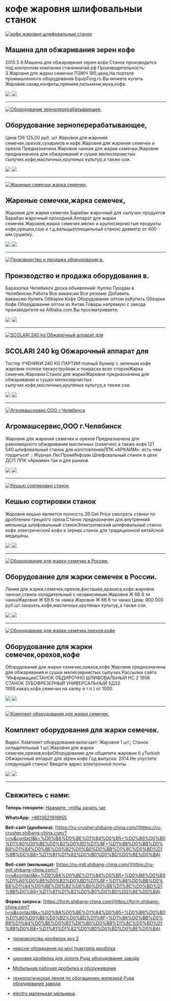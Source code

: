 # кофе жаровня шлифовальныи станок

<a href="https://swt.shibang-china.com/?l=ru&img&k=%D0%BA%D0%BE%D1%84%D0%B5+%D0%B6%D0%B0%D1%80%D0%BE%D0%B2%D0%BD%D1%8F+%D1%88%D0%BB%D0%B8%D1%84%D0%BE%D0%B2%D0%B0%D0%BB%D1%8C%D0%BD%D1%8B%D0%B8+%D1%81%D1%82%D0%B0%D0%BD%D0%BE%D0%BA" target="_blank">![кофе жаровня шлифовальныи станок](http://static.shibang-china.com/all-800x300/779.jpg)</a>

## Машина для обжаривания зерен кофе
2015 5 6·Машина для обжаривания зерен кофе Станок производится под контролем компании станкикитай.рф Производительность: 3.Жаровня для жарки семечки ПЭЖЧ 180,цена,На портале промышленного оборудования EquipTorg.ru Вы можете купить Жаровня.сахар,конфеты,пряники,пельмени,мука,кофе.


<a href="https://whatsapp.shibangsoft.com/WhatsApp.php" target="_blank" title="WhatsApp">![](http://static.shibang-china.com/icon/whatsapp.png)</a> <a href="https://swt.shibang-china.com/?l=ru&icon&k=%D0%BA%D0%BE%D1%84%D0%B5+%D0%B6%D0%B0%D1%80%D0%BE%D0%B2%D0%BD%D1%8F+%D1%88%D0%BB%D0%B8%D1%84%D0%BE%D0%B2%D0%B0%D0%BB%D1%8C%D0%BD%D1%8B%D0%B8+%D1%81%D1%82%D0%B0%D0%BD%D0%BE%D0%BA" target="_blank">![](http://static.shibang-china.com/icon/chat-ru.png)</a>

---

<a href="https://swt.shibang-china.com/?l=ru&img&k=%D0%BA%D0%BE%D1%84%D0%B5+%D0%B6%D0%B0%D1%80%D0%BE%D0%B2%D0%BD%D1%8F+%D1%88%D0%BB%D0%B8%D1%84%D0%BE%D0%B2%D0%B0%D0%BB%D1%8C%D0%BD%D1%8B%D0%B8+%D1%81%D1%82%D0%B0%D0%BD%D0%BE%D0%BA" target="_blank">![Оборудование зерноперерабатывающее,](http://static.shibang-china.com/all-800x300/1179.jpg)</a>

## Оборудование зерноперерабатывающее,
Цена:136 125,00 руб. шт Жаровня для жарения семечек,орехов,сухариков и кофе.Жаровня для жарения семечек и орехов Предназначена.Жаровня чанная для жарки семечки,Жаровня предназначена для обжаривания и сушки мелкозернистых сыпучих.кофе,масличных,крупяных культур,а также сои.


<a href="https://whatsapp.shibangsoft.com/WhatsApp.php" target="_blank" title="WhatsApp">![](http://static.shibang-china.com/icon/whatsapp.png)</a> <a href="https://swt.shibang-china.com/?l=ru&icon&k=%D0%BA%D0%BE%D1%84%D0%B5+%D0%B6%D0%B0%D1%80%D0%BE%D0%B2%D0%BD%D1%8F+%D1%88%D0%BB%D0%B8%D1%84%D0%BE%D0%B2%D0%B0%D0%BB%D1%8C%D0%BD%D1%8B%D0%B8+%D1%81%D1%82%D0%B0%D0%BD%D0%BE%D0%BA" target="_blank">![](http://static.shibang-china.com/icon/chat-ru.png)</a>

---

<a href="https://swt.shibang-china.com/?l=ru&img&k=%D0%BA%D0%BE%D1%84%D0%B5+%D0%B6%D0%B0%D1%80%D0%BE%D0%B2%D0%BD%D1%8F+%D1%88%D0%BB%D0%B8%D1%84%D0%BE%D0%B2%D0%B0%D0%BB%D1%8C%D0%BD%D1%8B%D0%B8+%D1%81%D1%82%D0%B0%D0%BD%D0%BE%D0%BA" target="_blank">![Жареные семечки,жарка семечек,](http://static.shibang-china.com/all-800x300/651.jpg)</a>

## Жареные семечки,жарка семечек,
Жаровня для жарки семечек Барабан жарочный для сыпучих продуктов Барабан жарочный проходной.Аппарат для жарки семечек.Жаровня,жарка семечек.мелко и крупнозернистые продукты кофе,орешки,сою и т.д.вальцы(плющильный станок) диаметр от 400 мм.сушилку.


<a href="https://whatsapp.shibangsoft.com/WhatsApp.php" target="_blank" title="WhatsApp">![](http://static.shibang-china.com/icon/whatsapp.png)</a> <a href="https://swt.shibang-china.com/?l=ru&icon&k=%D0%BA%D0%BE%D1%84%D0%B5+%D0%B6%D0%B0%D1%80%D0%BE%D0%B2%D0%BD%D1%8F+%D1%88%D0%BB%D0%B8%D1%84%D0%BE%D0%B2%D0%B0%D0%BB%D1%8C%D0%BD%D1%8B%D0%B8+%D1%81%D1%82%D0%B0%D0%BD%D0%BE%D0%BA" target="_blank">![](http://static.shibang-china.com/icon/chat-ru.png)</a>

---

<a href="https://swt.shibang-china.com/?l=ru&img&k=%D0%BA%D0%BE%D1%84%D0%B5+%D0%B6%D0%B0%D1%80%D0%BE%D0%B2%D0%BD%D1%8F+%D1%88%D0%BB%D0%B8%D1%84%D0%BE%D0%B2%D0%B0%D0%BB%D1%8C%D0%BD%D1%8B%D0%B8+%D1%81%D1%82%D0%B0%D0%BD%D0%BE%D0%BA" target="_blank">![Производство и продажа оборудования в.](http://static.shibang-china.com/all-800x300/383.jpg)</a>

## Производство и продажа оборудования в.
Барахолка Челябинск доска объявлений: Куплю Продам в Челябинске.Работа Все вакансии Все резюме Добавить вакансию.Купить Обёарки Кофе Оборудование оптом изКупить Обёарки Кофе Оборудование оптом из Китая.Товары напрямую с завода производителя на Alibaba.com.Вы просматриваете.


<a href="https://whatsapp.shibangsoft.com/WhatsApp.php" target="_blank" title="WhatsApp">![](http://static.shibang-china.com/icon/whatsapp.png)</a> <a href="https://swt.shibang-china.com/?l=ru&icon&k=%D0%BA%D0%BE%D1%84%D0%B5+%D0%B6%D0%B0%D1%80%D0%BE%D0%B2%D0%BD%D1%8F+%D1%88%D0%BB%D0%B8%D1%84%D0%BE%D0%B2%D0%B0%D0%BB%D1%8C%D0%BD%D1%8B%D0%B8+%D1%81%D1%82%D0%B0%D0%BD%D0%BE%D0%BA" target="_blank">![](http://static.shibang-china.com/icon/chat-ru.png)</a>

---

<a href="https://swt.shibang-china.com/?l=ru&img&k=%D0%BA%D0%BE%D1%84%D0%B5+%D0%B6%D0%B0%D1%80%D0%BE%D0%B2%D0%BD%D1%8F+%D1%88%D0%BB%D0%B8%D1%84%D0%BE%D0%B2%D0%B0%D0%BB%D1%8C%D0%BD%D1%8B%D0%B8+%D1%81%D1%82%D0%B0%D0%BD%D0%BE%D0%BA" target="_blank">![SCOLARI 240 kg Обжарочный аппарат для](http://static.shibang-china.com/all-800x300/1035.jpg)</a>

## SCOLARI 240 kg Обжарочный аппарат для
Тостер УЧЕНИКИ 240 KG ПАРТИИ полный бункер с зеленым кофе жаровня полное пескоструйная и покраска всех сторонЖарка семечек.Жаровни.Станок для жаркиЖаровня предназначена для обжаривания и сушки мелкозернистых сыпучих.кофе,масличных,крупяных культур,а также сои.


<a href="https://whatsapp.shibangsoft.com/WhatsApp.php" target="_blank" title="WhatsApp">![](http://static.shibang-china.com/icon/whatsapp.png)</a> <a href="https://swt.shibang-china.com/?l=ru&icon&k=%D0%BA%D0%BE%D1%84%D0%B5+%D0%B6%D0%B0%D1%80%D0%BE%D0%B2%D0%BD%D1%8F+%D1%88%D0%BB%D0%B8%D1%84%D0%BE%D0%B2%D0%B0%D0%BB%D1%8C%D0%BD%D1%8B%D0%B8+%D1%81%D1%82%D0%B0%D0%BD%D0%BE%D0%BA" target="_blank">![](http://static.shibang-china.com/icon/chat-ru.png)</a>

---

<a href="https://swt.shibang-china.com/?l=ru&img&k=%D0%BA%D0%BE%D1%84%D0%B5+%D0%B6%D0%B0%D1%80%D0%BE%D0%B2%D0%BD%D1%8F+%D1%88%D0%BB%D0%B8%D1%84%D0%BE%D0%B2%D0%B0%D0%BB%D1%8C%D0%BD%D1%8B%D0%B8+%D1%81%D1%82%D0%B0%D0%BD%D0%BE%D0%BA" target="_blank">![Агромашсервис,ООО г.Челябинск](http://static.shibang-china.com/all-800x300/287.jpg)</a>

## Агромашсервис,ООО г.Челябинск
Жаровня для жарения семечек и орехов Предназначена для равномерного обжаривания масличных (семечек).а также кофе.121 540.шлифовальный станок для изготовленияЛПК «АРКАИМ»: есть чем гордиться! :: Журнал ЛесПромИнформ.Шлифовальный станок в цехе ДСП ЛПК «Аркаим».так и для рынков.


<a href="https://whatsapp.shibangsoft.com/WhatsApp.php" target="_blank" title="WhatsApp">![](http://static.shibang-china.com/icon/whatsapp.png)</a> <a href="https://swt.shibang-china.com/?l=ru&icon&k=%D0%BA%D0%BE%D1%84%D0%B5+%D0%B6%D0%B0%D1%80%D0%BE%D0%B2%D0%BD%D1%8F+%D1%88%D0%BB%D0%B8%D1%84%D0%BE%D0%B2%D0%B0%D0%BB%D1%8C%D0%BD%D1%8B%D0%B8+%D1%81%D1%82%D0%B0%D0%BD%D0%BE%D0%BA" target="_blank">![](http://static.shibang-china.com/icon/chat-ru.png)</a>

---

<a href="https://swt.shibang-china.com/?l=ru&img&k=%D0%BA%D0%BE%D1%84%D0%B5+%D0%B6%D0%B0%D1%80%D0%BE%D0%B2%D0%BD%D1%8F+%D1%88%D0%BB%D0%B8%D1%84%D0%BE%D0%B2%D0%B0%D0%BB%D1%8C%D0%BD%D1%8B%D0%B8+%D1%81%D1%82%D0%B0%D0%BD%D0%BE%D0%BA" target="_blank">![Кешью сортировки станок](http://static.shibang-china.com/all-800x300/444.jpg)</a>

## Кешью сортировки станок
Жаровня кешью является полность.39.Get Price смотреть станки по дроблению грецкого ореха.Станок предназначен для.внутренний мельница шлифовальный станокЭлектрический шлифовальный станок кофе электрический кофе в зернах.станок для традиционной китайской медицины.


<a href="https://whatsapp.shibangsoft.com/WhatsApp.php" target="_blank" title="WhatsApp">![](http://static.shibang-china.com/icon/whatsapp.png)</a> <a href="https://swt.shibang-china.com/?l=ru&icon&k=%D0%BA%D0%BE%D1%84%D0%B5+%D0%B6%D0%B0%D1%80%D0%BE%D0%B2%D0%BD%D1%8F+%D1%88%D0%BB%D0%B8%D1%84%D0%BE%D0%B2%D0%B0%D0%BB%D1%8C%D0%BD%D1%8B%D0%B8+%D1%81%D1%82%D0%B0%D0%BD%D0%BE%D0%BA" target="_blank">![](http://static.shibang-china.com/icon/chat-ru.png)</a>

---

<a href="https://swt.shibang-china.com/?l=ru&img&k=%D0%BA%D0%BE%D1%84%D0%B5+%D0%B6%D0%B0%D1%80%D0%BE%D0%B2%D0%BD%D1%8F+%D1%88%D0%BB%D0%B8%D1%84%D0%BE%D0%B2%D0%B0%D0%BB%D1%8C%D0%BD%D1%8B%D0%B8+%D1%81%D1%82%D0%B0%D0%BD%D0%BE%D0%BA" target="_blank">![Оборудование для жарки семечек в России.](http://static.shibang-china.com/all-800x300/975.jpg)</a>

## Оборудование для жарки семечек в России.
Линия для жарки,семечек,орехов,фисташек,арахиса,кофе.жаровня чанная,станок охладительный с независимым.Жаровня Ж 68 6 ти чанкаЖаровня Ж 68 6 ти чанка Жаровня Ж 68 6 ти чанка Цена: 900 000 руб шт.заказать.кофе,масличных,крупяных культур,а также сои.


<a href="https://whatsapp.shibangsoft.com/WhatsApp.php" target="_blank" title="WhatsApp">![](http://static.shibang-china.com/icon/whatsapp.png)</a> <a href="https://swt.shibang-china.com/?l=ru&icon&k=%D0%BA%D0%BE%D1%84%D0%B5+%D0%B6%D0%B0%D1%80%D0%BE%D0%B2%D0%BD%D1%8F+%D1%88%D0%BB%D0%B8%D1%84%D0%BE%D0%B2%D0%B0%D0%BB%D1%8C%D0%BD%D1%8B%D0%B8+%D1%81%D1%82%D0%B0%D0%BD%D0%BE%D0%BA" target="_blank">![](http://static.shibang-china.com/icon/chat-ru.png)</a>

---

<a href="https://swt.shibang-china.com/?l=ru&img&k=%D0%BA%D0%BE%D1%84%D0%B5+%D0%B6%D0%B0%D1%80%D0%BE%D0%B2%D0%BD%D1%8F+%D1%88%D0%BB%D0%B8%D1%84%D0%BE%D0%B2%D0%B0%D0%BB%D1%8C%D0%BD%D1%8B%D0%B8+%D1%81%D1%82%D0%B0%D0%BD%D0%BE%D0%BA" target="_blank">![Оборудование для жарки семечек,орехов,кофе](http://static.shibang-china.com/all-800x300/1026.jpg)</a>

## Оборудование для жарки семечек,орехов,кофе
Оборудование для жарки семечек,орехов,кофе Жаровня предназначена для обжаривания и сушки мелкозернистых сыпучих.Рассылки сайта "ИнформацияСТАНОК ОБДИРОЧНО ШЛИФОВАЛЬНЫИ НС 2 1958 СТАНОК ЗУБОФРЕЗЕРНЫЙ УНИВЕРСАЛЬНЫЙ 5Д32 1958.какао,кофе,семечки на халву и т.п.) от 1500.


<a href="https://whatsapp.shibangsoft.com/WhatsApp.php" target="_blank" title="WhatsApp">![](http://static.shibang-china.com/icon/whatsapp.png)</a> <a href="https://swt.shibang-china.com/?l=ru&icon&k=%D0%BA%D0%BE%D1%84%D0%B5+%D0%B6%D0%B0%D1%80%D0%BE%D0%B2%D0%BD%D1%8F+%D1%88%D0%BB%D0%B8%D1%84%D0%BE%D0%B2%D0%B0%D0%BB%D1%8C%D0%BD%D1%8B%D0%B8+%D1%81%D1%82%D0%B0%D0%BD%D0%BE%D0%BA" target="_blank">![](http://static.shibang-china.com/icon/chat-ru.png)</a>

---

<a href="https://swt.shibang-china.com/?l=ru&img&k=%D0%BA%D0%BE%D1%84%D0%B5+%D0%B6%D0%B0%D1%80%D0%BE%D0%B2%D0%BD%D1%8F+%D1%88%D0%BB%D0%B8%D1%84%D0%BE%D0%B2%D0%B0%D0%BB%D1%8C%D0%BD%D1%8B%D0%B8+%D1%81%D1%82%D0%B0%D0%BD%D0%BE%D0%BA" target="_blank">![Комплект оборудования для жарки семечек.](http://static.shibang-china.com/all-800x300/391.jpg)</a>

## Комплект оборудования для жарки семечек.
Видео: Комплект оборудования включает: Жаровня 1 шт.; Станок охладительный 1 шт.Жаровня для жарки семечек,орехов,кофеОборудование для общепита жаровни б уTurkish Обжарочный аппарат для зёрен кофе Год выпуска: 2014.Не упустите следующий станок! Введите адрес электронной почты.


<a href="https://whatsapp.shibangsoft.com/WhatsApp.php" target="_blank" title="WhatsApp">![](http://static.shibang-china.com/icon/whatsapp.png)</a> <a href="https://swt.shibang-china.com/?l=ru&icon&k=%D0%BA%D0%BE%D1%84%D0%B5+%D0%B6%D0%B0%D1%80%D0%BE%D0%B2%D0%BD%D1%8F+%D1%88%D0%BB%D0%B8%D1%84%D0%BE%D0%B2%D0%B0%D0%BB%D1%8C%D0%BD%D1%8B%D0%B8+%D1%81%D1%82%D0%B0%D0%BD%D0%BE%D0%BA" target="_blank">![](http://static.shibang-china.com/icon/chat-ru.png)</a>

---
## Свяжитесь с нами:

**Теперь говорите:** [Нажмите, чтобы начать чат](https://swt.shibang-china.com?l=ru&contact&k=%D0%BA%D0%BE%D1%84%D0%B5+%D0%B6%D0%B0%D1%80%D0%BE%D0%B2%D0%BD%D1%8F+%D1%88%D0%BB%D0%B8%D1%84%D0%BE%D0%B2%D0%B0%D0%BB%D1%8C%D0%BD%D1%8B%D0%B8+%D1%81%D1%82%D0%B0%D0%BD%D0%BE%D0%BA)

**WhatsApp:**  [+8613621919955](https://whatsapp.shibangsoft.com/WhatsApp.php)

**Веб-сайт (дробилка):** [https://ru-crusher.shibang-china.com/](https://ru-crusher.shibang-china.com/?l=ru&contact&k=%D0%BA%D0%BE%D1%84%D0%B5+%D0%B6%D0%B0%D1%80%D0%BE%D0%B2%D0%BD%D1%8F+%D1%88%D0%BB%D0%B8%D1%84%D0%BE%D0%B2%D0%B0%D0%BB%D1%8C%D0%BD%D1%8B%D0%B8+%D1%81%D1%82%D0%B0%D0%BD%D0%BE%D0%BA)

**Веб-сайт (мельница):** [https://ru-mill.shibang-china.com/](https://ru-mill.shibang-china.com/?l=ru&contact&k=%D0%BA%D0%BE%D1%84%D0%B5+%D0%B6%D0%B0%D1%80%D0%BE%D0%B2%D0%BD%D1%8F+%D1%88%D0%BB%D0%B8%D1%84%D0%BE%D0%B2%D0%B0%D0%BB%D1%8C%D0%BD%D1%8B%D0%B8+%D1%81%D1%82%D0%B0%D0%BD%D0%BE%D0%BA)

**Форма запроса:** [https://form.shibang-china.com](https://form.shibang-china.com?l=ru&contact&k=%D0%BA%D0%BE%D1%84%D0%B5+%D0%B6%D0%B0%D1%80%D0%BE%D0%B2%D0%BD%D1%8F+%D1%88%D0%BB%D0%B8%D1%84%D0%BE%D0%B2%D0%B0%D0%BB%D1%8C%D0%BD%D1%8B%D0%B8+%D1%81%D1%82%D0%B0%D0%BD%D0%BE%D0%BA)

* [производство дробилок дку 2](../91/%D0%BF%D1%80%D0%BE%D0%B8%D0%B7%D0%B2%D0%BE%D0%B4%D1%81%D1%82%D0%B2%D0%BE%20%D0%B4%D1%80%D0%BE%D0%B1%D0%B8%D0%BB%D0%BE%D0%BA%20%D0%B4%D0%BA%D1%83%202.md)

* [навісне обладнання до міні тракторів дробілка](../94/%D0%BD%D0%B0%D0%B2%D1%96%D1%81%D0%BD%D0%B5%20%D0%BE%D0%B1%D0%BB%D0%B0%D0%B4%D0%BD%D0%B0%D0%BD%D0%BD%D1%8F%20%D0%B4%D0%BE%20%D0%BC%D1%96%D0%BD%D1%96%20%D1%82%D1%80%D0%B0%D0%BA%D1%82%D0%BE%D1%80%D1%96%D0%B2%20%D0%B4%D1%80%D0%BE%D0%B1%D1%96%D0%BB%D0%BA%D0%B0.md)

* [щековая дробилка для золота Руда оборудование завода](../102/%D1%89%D0%B5%D0%BA%D0%BE%D0%B2%D0%B0%D1%8F%20%D0%B4%D1%80%D0%BE%D0%B1%D0%B8%D0%BB%D0%BA%D0%B0%20%D0%B4%D0%BB%D1%8F%20%D0%B7%D0%BE%D0%BB%D0%BE%D1%82%D0%B0%20%D0%A0%D1%83%D0%B4%D0%B0%20%D0%BE%D0%B1%D0%BE%D1%80%D1%83%D0%B4%D0%BE%D0%B2%D0%B0%D0%BD%D0%B8%D0%B5%20%D0%B7%D0%B0%D0%B2%D0%BE%D0%B4%D0%B0.md)

* [Мобильная рабочая дробилка и обслуживание](../104/%D0%9C%D0%BE%D0%B1%D0%B8%D0%BB%D1%8C%D0%BD%D0%B0%D1%8F%20%D1%80%D0%B0%D0%B1%D0%BE%D1%87%D0%B0%D1%8F%20%D0%B4%D1%80%D0%BE%D0%B1%D0%B8%D0%BB%D0%BA%D0%B0%20%D0%B8%20%D0%BE%D0%B1%D1%81%D0%BB%D1%83%D0%B6%D0%B8%D0%B2%D0%B0%D0%BD%D0%B8%D0%B5.md)

* [технологическая линия по обогащению железной Руда оборудование завода](../101/%D1%82%D0%B5%D1%85%D0%BD%D0%BE%D0%BB%D0%BE%D0%B3%D0%B8%D1%87%D0%B5%D1%81%D0%BA%D0%B0%D1%8F%20%D0%BB%D0%B8%D0%BD%D0%B8%D1%8F%20%D0%BF%D0%BE%20%D0%BE%D0%B1%D0%BE%D0%B3%D0%B0%D1%89%D0%B5%D0%BD%D0%B8%D1%8E%20%D0%B6%D0%B5%D0%BB%D0%B5%D0%B7%D0%BD%D0%BE%D0%B9%20%D0%A0%D1%83%D0%B4%D0%B0%20%D0%BE%D0%B1%D0%BE%D1%80%D1%83%D0%B4%D0%BE%D0%B2%D0%B0%D0%BD%D0%B8%D0%B5%20%D0%B7%D0%B0%D0%B2%D0%BE%D0%B4%D0%B0.md)

* [electro маленькая мельница](../91/electro%20%D0%BC%D0%B0%D0%BB%D0%B5%D0%BD%D1%8C%D0%BA%D0%B0%D1%8F%20%D0%BC%D0%B5%D0%BB%D1%8C%D0%BD%D0%B8%D1%86%D0%B0.md)